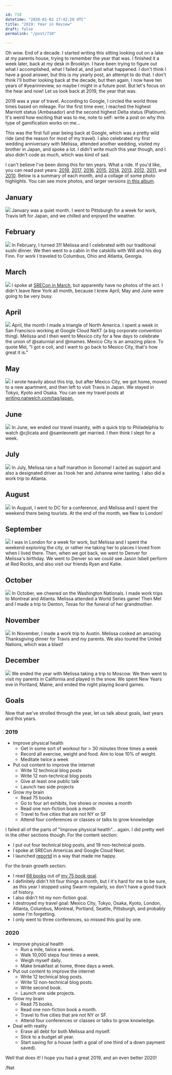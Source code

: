```yaml
---

id: 710
datetime: "2020-01-02 17:42:28 UTC"
title: "2019: Year in Review"
draft: false
permalink: "/post/710"

---
```


Oh wow. End of a decade. I started writing this sitting looking out on a lake at my parents house, trying to remember the year that was. I finished it a week later, back at my desk in Brooklyn. I have been trying to figure out what I accomplished, what I failed at, and just what happened. I don't think I have a good answer, but this is my yearly post, an attempt to do that.  I don't think I'll bother looking back at the decade, but then again, I now have ten years of #yearinreview, so maybe I might in a future post. But let's focus on the hear and now\! Let us look back at 2019, the year that was.

2019 was a year of travel. According to Google, I circled the world three times based on mileage. For the first time ever, I reached the highest Marriott status \(Ambasador\) and the second highest Delta status \(Platinum\). It's weird how exciting that was to me, note to self: write a post on why this type of gamification works on me...

This was the first full year being back at Google, which was a pretty wild ride \(and the reason for most of my travel\). I also celebrated my first wedding anniversary with Melissa, attended another wedding, visited my brother in Japan, and spoke a lot. I didn't write much this year though, and I also didn't code as much, which was kind of sad.

I can't believe I've been doing this for ten years. What a ride. If you'd like, you can read past years: [2018,](https://writing.natwelch.com/post/685) [2017,](https://writing.natwelch.com/post/680) [2016,](https://writing.natwelch.com/post/634) [2015,](https://writing.natwelch.com/post/531) [2014,](https://writing.natwelch.com/post/524) [2013,](https://writing.natwelch.com/post/521) [2012,](https://writing.natwelch.com/post/513) [2011,](https://writing.natwelch.com/post/507) and [2010](https://writing.natwelch.com/post/499). Below is a summary of each month, and a collage of some photo highlights. You can see more photos, and larger versions [in this album](https://photos.app.goo.gl/bXxmGUN9KGgPBsZF6).


## January

![](https://icco.imgix.net/photos/2020/0e0a9379-fdbe-438e-8517-79e852521de3.png)
January was a quiet month. I went to Pittsburgh for a week for work, Travis left for Japan, and we chilled and enjoyed the weather.

## February

![](https://icco.imgix.net/photos/2020/867d6f83-0758-47d7-9647-ae90eb32f156.png)
In February, I turned 31\! Melissa and I celebrated with our traditional sushi dinner. We then went to a cabin in the catskills with Will and his dog Finn. For work I traveled to Columbus, Ohio and Atlanta, Georgia.

## March

![](https://icco.imgix.net/photos/2020/60d5224e-04ba-4d7b-9367-9136160db0c0.png)
I spoke at [SRECon in March](https://www.usenix.org/conference/srecon19americas/presentation/welch), but apparently have no photos of the act. I didn't leave New York all month, because I knew April, May and June were going to be very busy.  

## April

![](https://icco.imgix.net/photos/2020/5e9c18a4-2e30-4092-9e33-e597757eb7e6.png)
April, the month I made a triangle of North America. I spent a week in San Francisco working at Google Cloud NeXT \(a big corporate convention thing\). Melissa and I then went to Mexico city for a few days to celebrate the union of @saturnial and @mames. Mexico City is an amazing place. To quote Mel, "I got e coli, and I want to go back to Mexico City, that's how great it is."

## May

![](https://icco.imgix.net/photos/2020/02bab95c-4ec2-49ce-b446-493fd9b09567.png)
I wrote heavily about this trip, but after Mexico City, we got home, moved to a new apartment, and then left to visit Travis in Japan. We stayed in Tokyo, Kyoto and Osaka. You can see my travel posts at [writing\.natwelch.com/tag/japan.](https://writing.natwelch.com/tag/japan) 

## June

![](https://icco.imgix.net/photos/2020/1461a5c0-b152-4fef-b28c-aa2b95f5ddd9.png)
In June, we ended our travel insanity, with a quick trip to Philadelphia to watch @cjlicata and @samleonetti get married. I then think I slept for a week.


## July

![](https://icco.imgix.net/photos/2020/2ce59be2-5fc7-45c5-8431-ca1786444988.png)
In July, Melissa ran a half marathon in Sonoma\! I acted as support and also a designated driver as I took her and Johanna wine tasting. I also did a work trip to Atlanta.

## August

![](https://icco.imgix.net/photos/2020/b1dce715-029e-416b-b2d8-1917ec671251.png)
In August, I went to DC for a conference, and Melissa and I spent the weekend there being tourists. At the end of the month, we flew to London\!

## September

![](https://icco.imgix.net/photos/2020/ccad170e-b873-49f9-a774-ce8069f7b29a.png)
I was in London for a week for work, but Melissa and I spent the weekend exploring the city, or rather me taking her to places I loved from when I lived there. Then, when we got back, we went to Denver for Melissa's birthday. We went to Denver so we could see Jason Isbell perform at Red Rocks, and also visit our friends Ryan and Katie.

## October

![](https://icco.imgix.net/photos/2020/579cad8d-b813-4519-aa5f-97ee415b8880.png)
In October, we cheered on the Washington Nationals. I made work trips to Montreal and Atlanta. Melissa attended a World Series game\! Then Mel and I made a trip to Denton, Texas for the funeral of her grandmother.

## November

![](https://icco.imgix.net/photos/2020/5ad928d3-6dd4-4bed-8330-807436670c70.png)
In November, I made a work trip to Austin. Melissa cooked an amazing Thanksgiving dinner for Travis and my parents. We also toured the United Nations, which was a blast\!

## December

![](https://icco.imgix.net/photos/2020/35f12c68-f4fe-4efa-a171-3bfd11ef546e.png)
We ended the year with Melissa taking a trip to Moscow. We then went to visit my parents in California and played in the snow. We spent New Years eve in Portland, Maine, and ended the night playing board games.

## Goals

Now that we've strolled through the year, let us talk about goals, last years and this years.

### 2019

* Improve physical health
   * Get in some sort of workout for > 30 minutes three times a week
   * Record all exercise, weight and food. Aim to lose 10% of weight.
   * Meditate twice a week
* Put out content to improve the internet
   * Write 12 technical blog posts
   * Write 12 non-technical blog posts
   * Give at least one public talk
   * Launch two side projects
* Grow my brain
   * Read 75 books
   * Go to four art exhibits, live shows or movies a month
   * Read one non-fiction book a month
   * Travel to five cities that are not NY or SF
   * Attend four conferences or classes or talks to grow knowledge


I failed all of the parts of "Improve physical health"… again. I did pretty well in the other sections though. For the content section:

* I put out four technical blog posts, and 19 non-technical posts. 
* I spoke at SRECon Americas and Google Cloud Next. 
* I launched [reportd](https://github.com/icco/reportd) in a way that made me happy. 


For the brain growth section:

* I read [68 books](https://www.goodreads.com/user/year_in_books/2019/12680) out of [my 75 book goal](https://www.goodreads.com/user_challenges/15316807).
* I definitely didn't hit four things a month, but I it's hard for me to be sure, as this year I stopped using Swarm regularly, so don't have a good track of history.
* I also didn't hit my non-fiction goal.
* I destroyed my travel goal: Mexico City, Tokyo, Osaka, Kyoto, London, Atlanta, Columbus, Montreal, Portland, Seattle, Pittsburgh, and probably some I'm forgetting.
* I only went to three conferences, so missed this goal by one.



### 2020

* Improve physical health
   * Run a mile, twice a week.
   * Walk 10,000 steps four times a week.
   * Weigh myself daily.
   * Make breakfast at home, three days a week.
* Put out content to improve the internet
   * Write 12 technical blog posts.
   * Write 12 non-technical blog posts.
   * Write second book.
   * Launch one side projects.
* Grow my brain
   * Read 75 books.
   * Read one non-fiction book a month.
   * Travel to five cities that are not NY or SF.
   * Attend four conferences or classes or talks to grow knowledge.
* Deal with reality
   * Erase all debt for both Melissa and myself.
   * Stick to a budget all year.
   * Start saving for a house \(with a goal of one third of a down payment saved\).


Well that does it\! I hope you had a great 2019, and an even better 2020\!

/Nat

